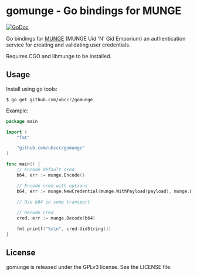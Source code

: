 # gomunge - Go bindings for MUNGE

[![GoDoc](https://img.shields.io/badge/godoc-reference-blue)](https://pkg.go.dev/github.com/ubccr/gomunge)

Go bindings for [MUNGE](https://github.com/dun/munge) (MUNGE Uid 'N' Gid
Emporium) an authentication service for creating and validating user
credentials.

Requires CGO and libmunge to be installed.

## Usage

Install using go tools:

```
$ go get github.com/ubccr/gomunge
```

Example:

```go
package main

import (
    "fmt"

    "github.com/ubccr/gomunge"
)

func main() {
    // Encode default cred
	b64, err := munge.Encode()

    // Encode cred with options
	b64, err := munge.NewCredential(munge.WithPayload(payload), munge.WithTTL(800))
	
    // Use b64 in some transport

    // Decode cred
	cred, err := munge.Decode(b64)

	fmt.printf("%s\n", cred.UidString())
}
```

## License

gomunge is released under the GPLv3 license. See the LICENSE file.
